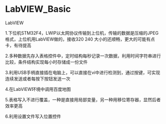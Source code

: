 # LabVIEW_Basic
LabVIEW


1.下位机STM32F4，LWIP以太网协议传输到上位机，传输的数据是压缩的JPEG格式，上位机用LabVIEW做的，接收320  240 大小的还顺畅，更大的可能有点卡，有待提高

2.多种数据先存入表格控件中，定时结构每秒记录一次数据，利用时间字符串进行比较，条件结构实现每小时存储成一份文件

3.利用USB手柄直接插在电脑上，可以直接在vi中进行检测到，通过按键，可实现连续发送或者每按下按钮发送一次

4.在LabVIEW环境中调用百度地图

5.表格写入不进行覆盖，一种是直接用局部变量，另一种用移位寄存器，显然后者效率更高

6.利用设置文件写入位置控件

